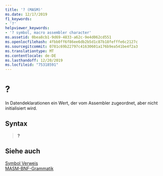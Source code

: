 ```yaml
---
title: '? (MASM)'
ms.date: 12/17/2019
f1_keywords:
- '?'
helpviewer_keywords:
- '? symbol, macro assembler character'
ms.assetid: 0bea8cb1-9d69-4833-a62c-9e4d062cd551
ms.openlocfilehash: 4fbb0ff6f86ee6db2b5d1c87b18fefffe6c2127c
ms.sourcegitcommit: 0781c69b22797c41630601a176b9ea541be4f2a3
ms.translationtype: MT
ms.contentlocale: de-DE
ms.lasthandoff: 12/20/2019
ms.locfileid: "75318591"
---
```

# <a name=""></a>?

In Datendeklarationen ein Wert, der vom Assembler zugeordnet, aber nicht initialisiert wird.

## <a name="syntax"></a>Syntax

> **?**

## <a name="see-also"></a>Siehe auch

[Symbol Verweis](symbols-reference.md)\
[MASM-BNF-Grammatik](masm-bnf-grammar.md)
